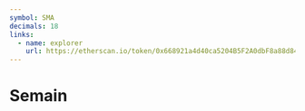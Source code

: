 ```yaml
---
symbol: SMA
decimals: 18
links:
  - name: explorer
    url: https://etherscan.io/token/0x668921a4d40ca5204B5F2A0dbF8a88d842a0d62F
---
```


# Semain
